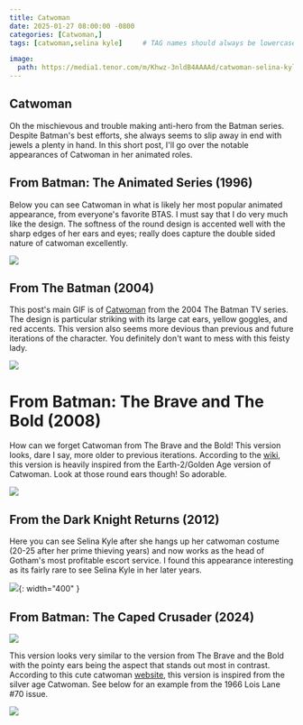 ```yaml
---
title: Catwoman
date: 2025-01-27 08:00:00 -0800
categories: [Catwoman,]
tags: [catwoman,selina kyle]     # TAG names should always be lowercase

image:
  path: https://media1.tenor.com/m/Khwz-3nldB4AAAAd/catwoman-selina-kyle.gif
---
```


## Catwoman

Oh the mischievous and trouble making anti-hero from the Batman series. Despite Batman's best efforts, she always seems to slip away in end with jewels a plenty in hand. In this short post, I'll go over the notable appearances of Catwoman in her animated roles.

## From Batman: The Animated Series (1996)

Below you can see Catwoman in what is likely her most popular animated appearance, from everyone's favorite BTAS. I must say that I do very much like the design. The softness of the round design is accented well with the sharp edges of her ears and eyes; really does capture the double sided nature of catwoman excellently. 

![](https://media1.tenor.com/m/T3_VXmugbOwAAAAC/catwoman-cat.gif)

## From The Batman (2004)

This post's main GIF is of [Catwoman](https://batman.fandom.com/wiki/Catwoman_(Matsudaverse)) from the 2004 The Batman TV series. The design is particular striking with its large cat ears, yellow goggles, and red accents. This version also seems more devious than previous and future iterations of the character. You definitely don't want to mess with this feisty lady.

![](https://dccomicsnews.com/wp-content/uploads/2022/03/the-batman-catwoman.jpg)

# From Batman: The Brave and The Bold (2008)

How can we forget Catwoman from The Brave and the Bold! This version looks, dare I say, more older to previous iterations. According to the [wiki](https://braveandbold.fandom.com/wiki/Catwoman), this version is heavily inspired from the Earth-2/Golden Age version of Catwoman. Look at those round ears though! So adorable.

![](https://m.media-amazon.com/images/M/MV5BMjAxNTQwMzM1Ml5BMl5BanBnXkFtZTcwODM4MDkwNA@@._V1_.jpg)

## From the Dark Knight Returns (2012)

Here you can see Selina Kyle after she hangs up her catwoman costume (20-25 after her prime thieving years) and now works as the head of Gotham's most profitable escort service. I found this appearance interesting as its fairly rare to see Selina Kyle in her later years. 

![](/assets/images/SelinaKyle_TheDarkKnight2012.PNG){: width="400" }

## From Batman: The Caped Crusader (2024)

![](https://www.hollywoodreporter.com/wp-content/uploads/2024/05/CAPC_S1_FG_103_00124222_Still194-H-2024.jpg?w=1296&h=730&crop=1)

This version looks very similar to the version from The Brave and the Bold with the pointy ears being the aspect that stands out most in contrast. According to this cute catwoman [website](https://www.catwomanfan.com), this version is inspired from the silver age Catwoman. See below for an example from the 1966 Lois Lane #70 issue.

![](https://i0.wp.com/catwomanfan.com/wp-content/uploads/2019/08/lois-lane70.jpg?w=350&ssl=1)


<script src="https://giscus.app/client.js"
        data-repo="pkfamily/pkfamily.github.io"
        data-repo-id="R_kgDONjDBxQ"
        data-category="General"
        data-category-id="DIC_kwDONjDBxc4Clntm"
        data-mapping="pathname"
        data-strict="0"
        data-reactions-enabled="1"
        data-emit-metadata="0"
        data-input-position="bottom"
        data-theme="dark"
        data-lang="en"
        crossorigin="anonymous"
        async>
</script>
